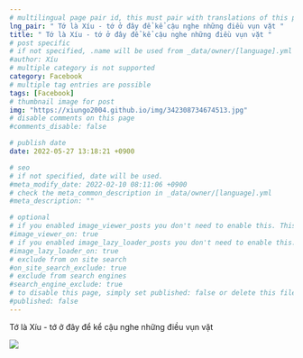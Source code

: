 ```yaml
---
# multilingual page pair id, this must pair with translations of this page. (This name must be unique)
lng_pair: " Tớ là Xíu - tớ ở đây để kể cậu nghe những điều vụn vặt "
title: " Tớ là Xíu - tớ ở đây để kể cậu nghe những điều vụn vặt "
# post specific
# if not specified, .name will be used from _data/owner/[language].yml
#author: Xíu
# multiple category is not supported
category: Facebook
# multiple tag entries are possible
tags: [Facebook]
# thumbnail image for post
img: "https://xiungo2004.github.io/img/342308734674513.jpg"
# disable comments on this page
#comments_disable: false

# publish date
date: 2022-05-27 13:18:21 +0900

# seo
# if not specified, date will be used.
#meta_modify_date: 2022-02-10 08:11:06 +0900
# check the meta_common_description in _data/owner/[language].yml
#meta_description: ""

# optional
# if you enabled image_viewer_posts you don't need to enable this. This is only if image_viewer_posts = false
#image_viewer_on: true
# if you enabled image_lazy_loader_posts you don't need to enable this. This is only if image_lazy_loader_posts = false
#image_lazy_loader_on: true
# exclude from on site search
#on_site_search_exclude: true
# exclude from search engines
#search_engine_exclude: true
# to disable this page, simply set published: false or delete this file
#published: false
---
```


<!-- outline-start -->

Tớ là Xíu - tớ ở đây để kể cậu nghe những điều vụn vặt

<!-- outline-end -->

<img src= "https://xiungo2004.github.io/img/342308734674513.jpg">